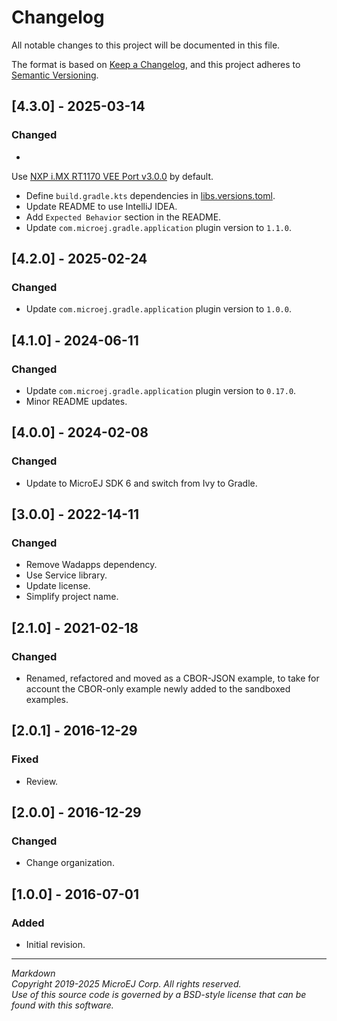 # Changelog

All notable changes to this project will be documented in this file.

The format is based on [Keep a Changelog](https://keepachangelog.com/en/1.0.0/),
and this project adheres to [Semantic Versioning](https://semver.org/spec/v2.0.0.html).

## [4.3.0] - 2025-03-14

### Changed

-
Use [NXP i.MX RT1170 VEE Port v3.0.0](https://github.com/MicroEJ/nxp-vee-imxrt1170-evk/tree/NXPVEE-MIMXRT1170-EVK-3.0.0)
by default.
- Define ``build.gradle.kts`` dependencies in [libs.versions.toml](../gradle/libs.versions.toml).
- Update README to use IntelliJ IDEA.
- Add ``Expected Behavior`` section in the README.
- Update ``com.microej.gradle.application`` plugin version to `1.1.0`.

## [4.2.0] - 2025-02-24

### Changed

- Update ``com.microej.gradle.application`` plugin version to `1.0.0`.

## [4.1.0] - 2024-06-11

### Changed

- Update ``com.microej.gradle.application`` plugin version to `0.17.0`.
- Minor README updates.

## [4.0.0] - 2024-02-08

### Changed

- Update to MicroEJ SDK 6 and switch from Ivy to Gradle.

## [3.0.0] - 2022-14-11

### Changed

- Remove Wadapps dependency.
- Use Service library.
- Update license.
- Simplify project name.

## [2.1.0] - 2021-02-18

### Changed

- Renamed, refactored and moved as a CBOR-JSON example, to take for account the CBOR-only example newly added to the
  sandboxed examples.

## [2.0.1] - 2016-12-29

### Fixed

- Review.

## [2.0.0] - 2016-12-29

### Changed

- Change organization.

## [1.0.0] - 2016-07-01

### Added

- Initial revision.

---  
_Markdown_   
_Copyright 2019-2025 MicroEJ Corp. All rights reserved._   
_Use of this source code is governed by a BSD-style license that can be found with this software._   